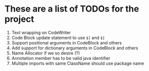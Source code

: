 # These are a list of TODOs for the project

1. Text wrapping on CodeWriter
2. Code Block update statement to use `$[` and `$]`
3. Support positional arguments in CodeBlock and others
4. Add support for dictionary arguments in CodeBlock and others
5. Name Allocator if we so desire (?)
6. Annotation member has to be valid java identifier
7. Multiple imports with same ClassName should use package name
